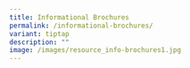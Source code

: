 ```yaml
---
title: Informational Brochures
permalink: /informational-brochures/
variant: tiptap
description: ""
image: /images/resource_info-brochures1.jpg
---
```

